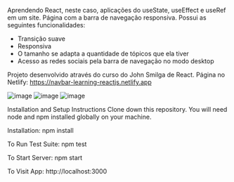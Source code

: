 Aprendendo React, neste caso, aplicações do useState, useEffect e useRef em um site. Página com a barra de navegação responsiva. Possui as seguintes funcionalidades:

- Transição suave
- Responsiva
- O tamanho se adapta a quantidade de tópicos que ela tiver
- Acesso as redes sociais pela barra de navegação no modo desktop

Projeto desenvolvido através do curso do John Smilga de React. Página no Netlify: https://navbar-learning-reactjs.netlify.app

![image](https://user-images.githubusercontent.com/103163622/189013622-d78f7231-9856-45f6-afbf-0d5b53288e60.png)
![image](https://user-images.githubusercontent.com/103163622/189013643-48c5bb49-2ba1-4ad6-8cee-12dc3dd19dfe.png)
![image](https://user-images.githubusercontent.com/103163622/189013678-f0a89361-cc84-4cf2-9b88-3936c36924b8.png)

Installation and Setup Instructions Clone down this repository. You will need node and npm installed globally on your machine.

Installation: npm install

To Run Test Suite: npm test

To Start Server: npm start

To Visit App: http://localhost:3000
